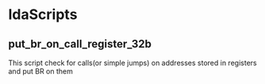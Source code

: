 # IdaScripts

## put_br_on_call_register_32b
This script check for calls(or simple jumps) on addresses stored in registers and put BR on them
